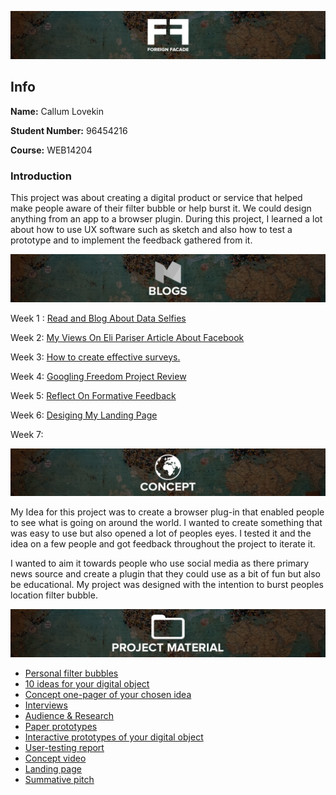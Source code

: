 
![title](https://github.com/CallumLovekin28/UX-Design/blob/master/Images/Title.png)
## Info

**Name:** Callum Lovekin

**Student Number:** 96454216

**Course:** WEB14204

### Introduction

This project was about creating a digital product or service that helped make people aware of their filter bubble or help burst it. We could design anything from an app to a browser plugin. During this project, I learned a lot about how to use UX software such as sketch and also how to test a prototype and to implement the feedback gathered from it.


![blogs](https://github.com/CallumLovekin28/UX-Design/blob/master/Images/Blogs.png)

Week 1 : [Read and Blog About Data Selfies](https://medium.com/@c.lovekin/opinions-on-data-selfies-16261c1ed20b) 

Week 2: [My Views On Eli Pariser Article About Facebook](https://medium.com/@c.lovekin/the-article-by-eli-pariser-about-a-facebook-study-looked-into-filter-bubbles-vs-individual-choices-228ecbabb5ad
) 

Week 3: [How to create effective surveys. ](https://medium.com/@c.lovekin/creating-a-survey-for-feedback-c279372c20bb) 

Week 4: [Googling Freedom Project Review](https://medium.com/@c.lovekin/googling-freedom-project-review-e45fd389d409) 

Week 5: [Reflect On Formative Feedback ](https://medium.com/@c.lovekin/reflection-on-formative-feedback-402c5e83a28)

Week 6: [Desiging My Landing Page](https://medium.com/@c.lovekin/designing-my-landing-page-e228df3a0e64) 

Week 7: []() 


![Idea](https://github.com/CallumLovekin28/UX-Design/blob/master/Images/Concept.png)

My Idea for this project was to create a browser plug-in that enabled people to see what is going on around the world. I wanted to create something that was easy to use but also opened a lot of peoples eyes. I tested it and the idea on a few people and got feedback throughout the project to iterate it.

I wanted to aim it towards people who use social media as there primary news source and create a plugin that they could use as a bit of fun but also be educational. My project was designed with the intention to burst peoples location filter bubble.

![Hand In](https://github.com/CallumLovekin28/UX-Design/blob/master/Images/ProjectMaterial.png)

- [Personal filter bubbles](https://drive.google.com/file/d/1yluWFbo2SAWOEyZpURGDOvK1IP9MesTS/view?usp=sharing)
- [10 ideas for your digital object](https://drive.google.com/file/d/11AQjNPXlaSmvJYXDGiBiR02WB73n_Wu3/view?usp=sharing)
- [Concept one-pager of your chosen idea](https://drive.google.com/file/d/12WPc0fAjHVEJl0GyTDNQSfdUjDFlKUVC/view?usp=sharing)
- [Interviews]()
- [Audience & Research](https://docs.google.com/document/d/1dmT2uNLMtAGtUNru3bOwxSew4j8boT3ln6wMFTL0qpE/edit?usp=sharing)
- [Paper prototypes](https://drive.google.com/drive/folders/1joshTIBZUs0a6ZEFeNI8prpNKtsBqNq9?usp=sharing)
- [Interactive prototypes of your digital object](https://drive.google.com/drive/folders/1A6iNLQpxhX_JPcCBtZAjKCbuIbwnlcoT?usp=sharing)
- [User-testing report](https://docs.google.com/document/d/1JXraeJmpWTJdMm4y4AXC0El3vcdOD5sVnah-tfFv2Ak/edit?usp=sharing)
- [Concept video](https://drive.google.com/file/d/1cNoTuhmiBm8ONoFGuXXMxOBQGBq2axX7/view?usp=sharing)
- [Landing page](https://drive.google.com/file/d/1bmHzgxyzhkCeUUOcGEC-MYcnbvQHqbSD/view?usp=sharing)
- [Summative pitch]()
